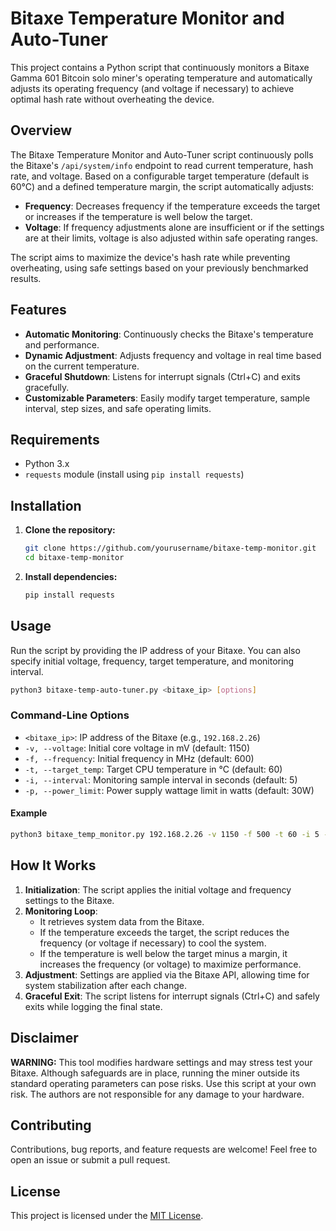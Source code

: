# Bitaxe Temperature Monitor and Auto-Tuner

This project contains a Python script that continuously monitors a Bitaxe Gamma 601 Bitcoin solo miner's operating temperature and automatically adjusts its operating frequency (and voltage if necessary) to achieve optimal hash rate without overheating the device.

## Overview

The Bitaxe Temperature Monitor and Auto-Tuner script continuously polls the Bitaxe's `/api/system/info` endpoint to read current temperature, hash rate, and voltage. Based on a configurable target temperature (default is 60°C) and a defined temperature margin, the script automatically adjusts:

- **Frequency**: Decreases frequency if the temperature exceeds the target or increases if the temperature is well below the target.
- **Voltage**: If frequency adjustments alone are insufficient or if the settings are at their limits, voltage is also adjusted within safe operating ranges.

The script aims to maximize the device's hash rate while preventing overheating, using safe settings based on your previously benchmarked results.

## Features

- **Automatic Monitoring**: Continuously checks the Bitaxe's temperature and performance.
- **Dynamic Adjustment**: Adjusts frequency and voltage in real time based on the current temperature.
- **Graceful Shutdown**: Listens for interrupt signals (Ctrl+C) and exits gracefully.
- **Customizable Parameters**: Easily modify target temperature, sample interval, step sizes, and safe operating limits.

## Requirements

- Python 3.x
- `requests` module (install using `pip install requests`)

## Installation

1. **Clone the repository:**
   ```bash
   git clone https://github.com/yourusername/bitaxe-temp-monitor.git
   cd bitaxe-temp-monitor
   ```

2. **Install dependencies:**
   ```bash
   pip install requests
   ```

## Usage

Run the script by providing the IP address of your Bitaxe. You can also specify initial voltage, frequency, target temperature, and monitoring interval.

```bash
python3 bitaxe-temp-auto-tuner.py <bitaxe_ip> [options]
```

### Command-Line Options

- `<bitaxe_ip>`: IP address of the Bitaxe (e.g., `192.168.2.26`)
- `-v, --voltage`: Initial core voltage in mV (default: 1150)
- `-f, --frequency`: Initial frequency in MHz (default: 600)
- `-t, --target_temp`: Target CPU temperature in °C (default: 60)
- `-i, --interval`: Monitoring sample interval in seconds (default: 5)
- `-p, --power_limit`: Power supply wattage limit in watts (default: 30W)

#### Example

```bash
python3 bitaxe_temp_monitor.py 192.168.2.26 -v 1150 -f 500 -t 60 -i 5 -p 30
```

## How It Works

1. **Initialization**: The script applies the initial voltage and frequency settings to the Bitaxe.
2. **Monitoring Loop**:  
   - It retrieves system data from the Bitaxe.
   - If the temperature exceeds the target, the script reduces the frequency (or voltage if necessary) to cool the system.
   - If the temperature is well below the target minus a margin, it increases the frequency (or voltage) to maximize performance.
3. **Adjustment**: Settings are applied via the Bitaxe API, allowing time for system stabilization after each change.
4. **Graceful Exit**: The script listens for interrupt signals (Ctrl+C) and safely exits while logging the final state.

## Disclaimer

**WARNING:** This tool modifies hardware settings and may stress test your Bitaxe. Although safeguards are in place, running the miner outside its standard operating parameters can pose risks. Use this script at your own risk. The authors are not responsible for any damage to your hardware.

## Contributing

Contributions, bug reports, and feature requests are welcome! Feel free to open an issue or submit a pull request.

## License

This project is licensed under the [MIT License](LICENSE).
